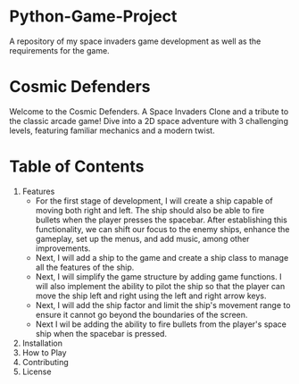 # Python-Game-Project
A repository of my space invaders game development as well as the requirements for the game.

# Cosmic Defenders
Welcome to the Cosmic Defenders. A Space Invaders Clone and a tribute to the classic arcade game! Dive into a 2D space adventure with 3 challenging levels, featuring familiar mechanics and a modern twist.
# Table of Contents
1. Features
   -  For the first stage of development, I will create a ship capable of moving both right and left. The ship should also be able to fire bullets when the player presses the spacebar. After establishing this functionality, we can shift our focus to the enemy ships, enhance the gameplay, set up the menus, and add music, among other improvements.
   -  Next, I will add a ship to the game and create a ship class to manage all the features of the ship.
   -  Next, I will simplify the game structure by adding game functions. I will also implement the ability to pilot the ship so that the player can move the ship left and right using the left and right arrow keys.
   -  Next, I will add the ship factor and limit the ship's movement range to ensure it cannot go beyond the boundaries of the screen.
   -  Next I wil be adding the ability to fire bullets from the player's space ship when the spacebar is pressed.
3. Installation
4. How to Play
5. Contributing
6. License
